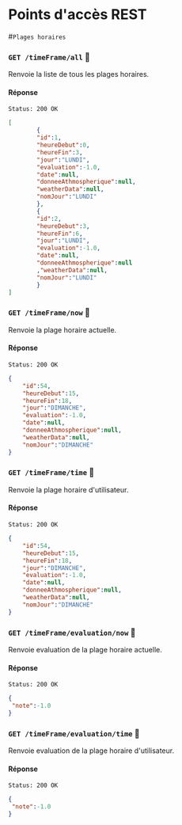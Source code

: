 # Points d'accès REST 
#`Plages horaires`



### `GET /timeFrame/all` :key:
Renvoie la liste de tous les plages horaires.

#### Réponse

```
Status: 200 OK
```

```json
[
        {           
        "id":1,
        "heureDebut":0,
        "heureFin":3,
        "jour":"LUNDI",
        "evaluation":-1.0,
        "date":null,
        "donneeAthmospherique":null,
        "weatherData":null,
        "nomJour":"LUNDI"
        },
        {
        "id":2,
        "heureDebut":3,
        "heureFin":6,
        "jour":"LUNDI",
        "evaluation":-1.0,
        "date":null,
        "donneeAthmospherique":null
        ,"weatherData":null,
        "nomJour":"LUNDI"
        }
]
```
### `GET /timeFrame/now` :key:
Renvoie la plage horaire actuelle.

#### Réponse

```
Status: 200 OK
```

```json
{
    "id":54,
    "heureDebut":15,
    "heureFin":18,
    "jour":"DIMANCHE",
    "evaluation":-1.0,
    "date":null,
    "donneeAthmospherique":null,
    "weatherData":null,
    "nomJour":"DIMANCHE"
}
```
### `GET /timeFrame/time` :key:
Renvoie la plage horaire d'utilisateur.

#### Réponse

```
Status: 200 OK
```

```json
{
    "id":54,
    "heureDebut":15,
    "heureFin":18,
    "jour":"DIMANCHE",
    "evaluation":-1.0,
    "date":null,
    "donneeAthmospherique":null,
    "weatherData":null,
    "nomJour":"DIMANCHE"
}
```

### `GET /timeFrame/evaluation/now` :key:
Renvoie evaluation de  la plage horaire actuelle.

#### Réponse

```
Status: 200 OK
```

```json
{
 "note":-1.0   
}
```

### `GET /timeFrame/evaluation/time` :key:
Renvoie evaluation de  la plage horaire d'utilisateur.

#### Réponse

```
Status: 200 OK
```

```json
{
 "note":-1.0   
}
```
